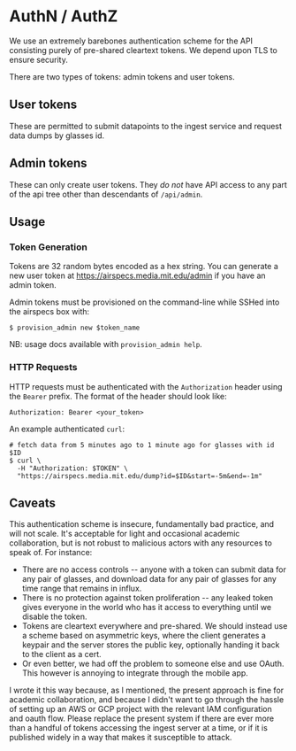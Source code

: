 # AuthN / AuthZ

We use an extremely barebones authentication scheme for the API consisting purely of pre-shared cleartext tokens. We
depend upon TLS to ensure security.

There are two types of tokens: admin tokens and user tokens.

## User tokens
These are permitted to submit datapoints to the ingest service and request data dumps by glasses id.

## Admin tokens
These can only create user tokens. They _do not_ have API access to any part of the api tree other than descendants of
`/api/admin`.

## Usage

### Token Generation
Tokens are 32 random bytes encoded as a hex string. You can generate a new user token at
<https://airspecs.media.mit.edu/admin> if you have an admin token.

Admin tokens must be provisioned on the command-line while SSHed into the airspecs box with:

```shell
$ provision_admin new $token_name
```

NB: usage docs available with `provision_admin help`.

### HTTP Requests
HTTP requests must be authenticated with the `Authorization` header using the `Bearer` prefix. The format of the header
should look like:

```text
Authorization: Bearer <your_token>
```

An example authenticated `curl`:

```shell
# fetch data from 5 minutes ago to 1 minute ago for glasses with id $ID
$ curl \
  -H "Authorization: $TOKEN" \
  "https://airspecs.media.mit.edu/dump?id=$ID&start=-5m&end=-1m"
```

## Caveats
This authentication scheme is insecure, fundamentally bad practice, and will not scale. It's acceptable for light and
occasional academic collaboration, but is not robust to malicious actors with any resources to speak of. For instance:

- There are no access controls -- anyone with a token can submit data for any pair of glasses, and download data for any
  pair of glasses for any time range that remains in influx.
- There is no protection against token proliferation -- any leaked token gives everyone in the world who has it access
  to everything until we disable the token.
- Tokens are cleartext everywhere and pre-shared. We should instead use a scheme based on asymmetric keys, where the
  client generates a keypair and the server stores the public key, optionally handing it back to the client as a cert.
- Or even better, we had off the problem to someone else and use OAuth. This however is annoying to integrate through
  the mobile app.

I wrote it this way because, as I mentioned, the present approach is fine for academic collaboration, and because I
didn't want to go through the hassle of setting up an AWS or GCP project with the relevant IAM configuration and oauth
flow. Please replace the present system if there are ever more than a handful of tokens accessing the ingest server at a
time, or if it is published widely in a way that makes it susceptible to attack.
